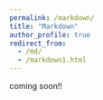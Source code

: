 ```yaml
---
permalink: /markdown/
title: "Markdown"
author_profile: true
redirect_from: 
  - /md/
  - /markdown1.html
---
```


coming soon!!